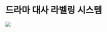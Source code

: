 # 드라마 대사 라벨링 시스템

<img src="https://github.com/y00njaekim/drama-script-labeling-system/assets/56385667/d9d8c7b0-9c88-4d02-97b5-0460b77a466d" />
